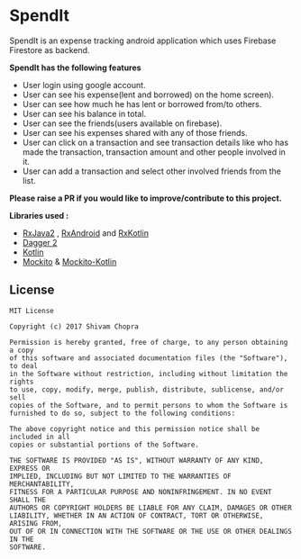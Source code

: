 **SpendIt**
=================
SpendIt is an expense tracking android application which uses Firebase Firestore as backend.

**SpendIt has the following features**
* User login using google account.
* User can see his expense(lent and borrowed) on the home screen).
* User can see how much he has lent or borrowed from/to others.
* User can see his balance in total.
* User can see the friends(users available on firebase).
* User can see his expenses shared with any of those friends.
* User can click on a transaction and see transaction details like who has made the transaction, transaction amount and other people involved in it.
* User can add a transaction and select other involved friends from the list.

**Please raise a PR if you would like to improve/contribute to this project.**

**Libraries used :**
- [RxJava2](https://github.com/ReactiveX/RxJava) , [RxAndroid](https://github.com/ReactiveX/RxAndroid) and [RxKotlin](https://github.com/ReactiveX/RxKotlin)
- [Dagger 2](https://github.com/google/dagger)
- [Kotlin](http://kotlinlang.org/)
- [Mockito](http://site.mockito.org/) & [Mockito-Kotlin](https://github.com/nhaarman/mockito-kotlin)


## License
```
MIT License

Copyright (c) 2017 Shivam Chopra

Permission is hereby granted, free of charge, to any person obtaining a copy
of this software and associated documentation files (the "Software"), to deal
in the Software without restriction, including without limitation the rights
to use, copy, modify, merge, publish, distribute, sublicense, and/or sell
copies of the Software, and to permit persons to whom the Software is
furnished to do so, subject to the following conditions:

The above copyright notice and this permission notice shall be included in all
copies or substantial portions of the Software.

THE SOFTWARE IS PROVIDED "AS IS", WITHOUT WARRANTY OF ANY KIND, EXPRESS OR
IMPLIED, INCLUDING BUT NOT LIMITED TO THE WARRANTIES OF MERCHANTABILITY,
FITNESS FOR A PARTICULAR PURPOSE AND NONINFRINGEMENT. IN NO EVENT SHALL THE
AUTHORS OR COPYRIGHT HOLDERS BE LIABLE FOR ANY CLAIM, DAMAGES OR OTHER
LIABILITY, WHETHER IN AN ACTION OF CONTRACT, TORT OR OTHERWISE, ARISING FROM,
OUT OF OR IN CONNECTION WITH THE SOFTWARE OR THE USE OR OTHER DEALINGS IN THE
SOFTWARE.
